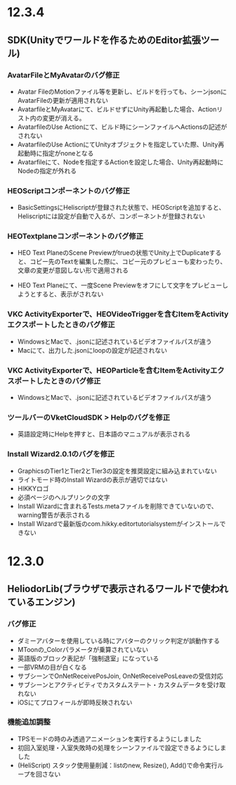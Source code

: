 # 12.3.4

## SDK(Unityでワールドを作るためのEditor拡張ツール)

### AvatarFileとMyAvatarのバグ修正
- Avatar FileのMotionファイル等を更新し、ビルドを行っても、シーンjsonにAvatarFileの更新が適用されない
- AvatarfileとMyAvatarにて、ビルドせずにUnity再起動した場合、Actionリスト内の変更が消える。
- AvatarfileのUse Actionにて、ビルド時にシーンファイルへActionsの記述がされない
- AvatarfileのUse ActionにてUnityオブジェクトを指定していた際、Unity再起動時に指定がnoneとなる
- Avatarfileにて、Nodeを指定するActionを設定した場合、Unity再起動時にNodeの指定が外れる

### HEOScriptコンポーネントのバグ修正

- BasicSettingsにHeliscriptが登録された状態で、HEOScriptを追加すると、Heliscriptには設定が自動で入るが、コンポーネントが登録されない

### HEOTextplaneコンポーネントのバグ修正

- HEO Text PlaneのScene Previewがtrueの状態でUnity上でDuplicateすると、コピー先のTextを編集した際に、コピー元のプレビューも変わったり、文章の変更が意図しない形で適用される

- HEO Text Planeにて、一度Scene Previewをオフにして文字をプレビューしようとすると、表示がされない

### VKC ActivityExporterで、HEOVideoTriggerを含むItemをActivityエクスポートしたときのバグ修正
- WindowsとMacで、.jsonに記述されているビデオファイルパスが違う 
- Macにて、出力した.jsonにloopの設定が記述されない 


### VKC ActivityExporterで、HEOParticleを含むItemをActivityエクスポートしたときのバグ修正
- WindowsとMacで、.jsonに記述されているビデオファイルパスが違う 

### ツールバーのVketCloudSDK > Helpのバグを修正
- 英語設定時にHelpを押すと、日本語のマニュアルが表示される

### Install Wizard2.0.1のバグを修正
- GraphicsのTier1とTier2とTier3の設定を推奨設定に組み込まれていない
- ライトモード時のInstall Wizardの表示が適切ではない
- HIKKYロゴ
- 必須ページのヘルプリンクの文字
- Install Wizardに含まれるTests.metaファイルを削除できていないので、warning警告が表示される
- Install Wizardで最新版のcom.hikky.editortutorialsystemがインストールできない


# 12.3.0

## HeliodorLib(ブラウザで表示されるワールドで使われているエンジン)

### バグ修正
- ダミーアバターを使用している時にアバターのクリック判定が誤動作する
- MToonの_Colorパラメータが乗算されていない
- 英語版のブロック表記が「強制退室」になっている
- 一部VRMの目が白くなる
- サブシーンでOnNetReceivePosJoin, OnNetReceivePosLeaveの受信対応
- サブシーンとアクティビティでカスタムステート・カスタムデータを受け取れない
- iOSにてプロフィールが即時反映されない


### 機能追加調整
- TPSモードの時のみ透過アニメーションを実行するようにしました
- 初回入室処理・入室失敗時の処理をシーンファイルで設定できるようにしました
- (HeliScript) スタック使用量削減：listのnew, Resize(), Add()で命令実行ループを回さない


